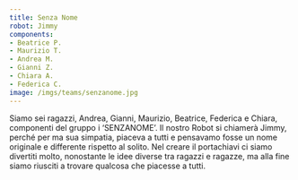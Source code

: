 ```yaml
---
title: Senza Nome
robot: Jimmy
components:
- Beatrice P.
- Maurizio T.
- Andrea M.
- Gianni Z.
- Chiara A.
- Federica C.
image: /imgs/teams/senzanome.jpg
---
```


Siamo sei ragazzi, Andrea, Gianni, Maurizio, Beatrice, Federica e Chiara, componenti del gruppo i ‘SENZANOME’. Il nostro Robot si chiamerà Jimmy, perché per ma sua simpatia, piaceva a tutti e pensavamo fosse un nome originale e differente rispetto al solito. Nel creare il portachiavi ci siamo divertiti molto, nonostante le idee diverse tra ragazzi e ragazze, ma alla fine siamo riusciti a trovare qualcosa che piacesse a tutti.
